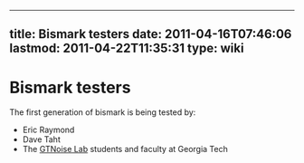 
---
title: Bismark testers
date: 2011-04-16T07:46:06
lastmod: 2011-04-22T11:35:31
type: wiki
---
Bismark testers
===============

The first generation of bismark is being tested by:

-   Eric Raymond
-   Dave Taht
-   The [GTNoise Lab](http://gtnoise.net/) students and faculty at
    Georgia Tech

